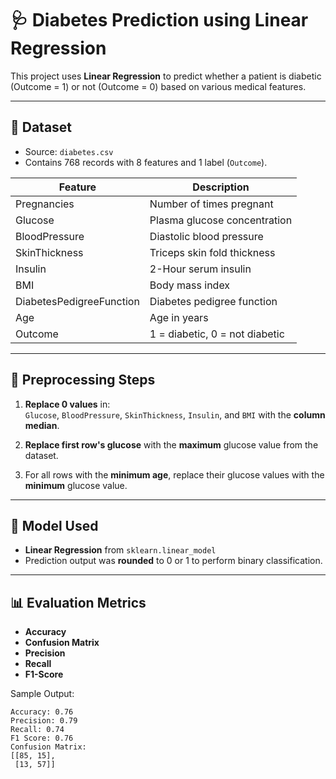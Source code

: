 
# 🩺 Diabetes Prediction using Linear Regression

This project uses **Linear Regression** to predict whether a patient is diabetic (Outcome = 1) or not (Outcome = 0) based on various medical features.

---

## 📁 Dataset

- Source: `diabetes.csv`
- Contains 768 records with 8 features and 1 label (`Outcome`).

| Feature               | Description                           |
|------------------------|---------------------------------------|
| Pregnancies           | Number of times pregnant              |
| Glucose               | Plasma glucose concentration          |
| BloodPressure         | Diastolic blood pressure              |
| SkinThickness         | Triceps skin fold thickness           |
| Insulin               | 2-Hour serum insulin                  |
| BMI                   | Body mass index                       |
| DiabetesPedigreeFunction | Diabetes pedigree function        |
| Age                   | Age in years                          |
| Outcome               | 1 = diabetic, 0 = not diabetic        |

---

## 🧪 Preprocessing Steps

1. **Replace 0 values** in:  
   `Glucose`, `BloodPressure`, `SkinThickness`, `Insulin`, and `BMI` with the **column median**.

2. **Replace first row's glucose** with the **maximum** glucose value from the dataset.

3. For all rows with the **minimum age**, replace their glucose values with the **minimum** glucose value.

---

## 🧠 Model Used

- **Linear Regression** from `sklearn.linear_model`
- Prediction output was **rounded** to 0 or 1 to perform binary classification.

---

## 📊 Evaluation Metrics

- **Accuracy**
- **Confusion Matrix**
- **Precision**
- **Recall**
- **F1-Score**

Sample Output:
```text
Accuracy: 0.76
Precision: 0.79
Recall: 0.74
F1 Score: 0.76
Confusion Matrix:
[[85, 15],
 [13, 57]]


